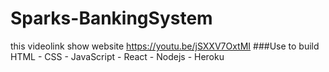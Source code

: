 # Sparks-BankingSystem
this videolink show website
https://youtu.be/jSXXV7OxtMI
###Use to build
HTML - CSS - JavaScript - React - Nodejs - Heroku 

